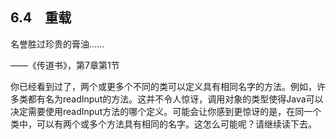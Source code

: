   

## 6.4　重载

名誉胜过珍贵的膏油……

——《传道书》，第7章第1节

你已经看到过了，两个或更多个不同的类可以定义具有相同名字的方法。例如，许多类都有名为readInput的方法。这并不令人惊讶，调用对象的类型使得Java可以决定需要使用readInput方法的哪个定义。可能会让你感到更惊讶的是，在同一个类中，可以有两个或多个方法具有相同的名字。这怎么可能呢？请继续读下去。